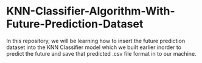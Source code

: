 # KNN-Classifier-Algorithm-With-Future-Prediction-Dataset
In this repository, we will be learning how to insert the future prediction dataset into the KNN Classifier model which we built earlier inorder to predict the future and save that predicted .csv file format in to our machine.
